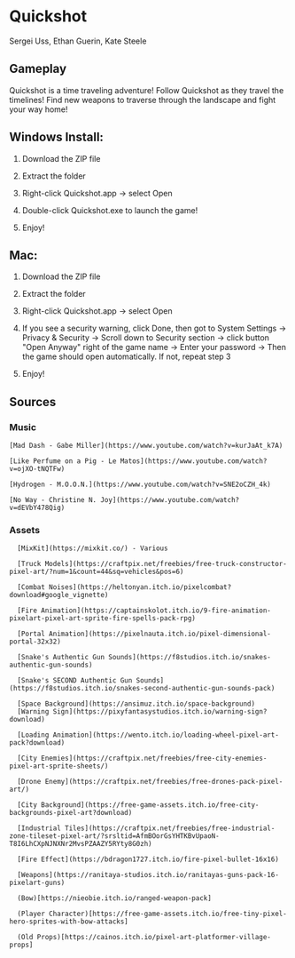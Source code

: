 # Quickshot  
  
Sergei Uss, Ethan Guerin, Kate Steele 

## Gameplay  
  
Quickshot is a time traveling adventure! Follow Quickshot as they travel the timelines! Find new weapons to traverse through the landscape and fight your way home!


## Windows Install:
1. Download the ZIP file

2. Extract the folder

3. Right-click Quickshot.app -> select Open

4. Double-click Quickshot.exe to launch the game!

5. Enjoy!


## Mac:
1. Download the ZIP file

2. Extract the folder

3. Right-click Quickshot.app -> select Open

4. If you see a security warning, click Done, then got to System Settings -> Privacy & Security -> Scroll down to Security section -> click button "Open Anyway" right of the game name -> Enter your password -> Then the game should open automatically. If not, repeat step 3

5. Enjoy!  
  
## Sources  
  
  ### Music  
    
    [Mad Dash - Gabe Miller](https://www.youtube.com/watch?v=kurJaAt_k7A)  

    [Like Perfume on a Pig - Le Matos](https://www.youtube.com/watch?v=ojXO-tNQTFw)  

    [Hydrogen - M.O.O.N.](https://www.youtube.com/watch?v=SNE2oCZH_4k)  

    [No Way - Christine N. Joy](https://www.youtube.com/watch?v=dEVbY478Qig)  

      
  ### Assets 
    
      [MixKit](https://mixkit.co/) - Various  

      [Truck Models](https://craftpix.net/freebies/free-truck-constructor-pixel-art/?num=1&count=44&sq=vehicles&pos=6)  

      [Combat Noises](https://heltonyan.itch.io/pixelcombat?download#google_vignette)  

      [Fire Animation](https://captainskolot.itch.io/9-fire-animation-pixelart-pixel-art-sprite-fire-spells-pack-rpg)  

      [Portal Animation](https://pixelnauta.itch.io/pixel-dimensional-portal-32x32)  

      [Snake's Authentic Gun Sounds](https://f8studios.itch.io/snakes-authentic-gun-sounds)  

      [Snake's SECOND Authentic Gun Sounds](https://f8studios.itch.io/snakes-second-authentic-gun-sounds-pack)  

      [Space Background](https://ansimuz.itch.io/space-background)
      [Warning Sign](https://pixyfantasystudios.itch.io/warning-sign?download)  

      [Loading Animation](https://wento.itch.io/loading-wheel-pixel-art-pack?download)  

      [City Enemies](https://craftpix.net/freebies/free-city-enemies-pixel-art-sprite-sheets/)  

      [Drone Enemy](https://craftpix.net/freebies/free-drones-pack-pixel-art/)  

      [City Background](https://free-game-assets.itch.io/free-city-backgrounds-pixel-art?download)  

      [Industrial Tiles](https://craftpix.net/freebies/free-industrial-zone-tileset-pixel-art/?srsltid=AfmBOorGsYHTKBvUpaoN-T8I6LhCXpNJNXNr2MvsPZAAZY5RYty8G0zh)  

      [Fire Effect](https://bdragon1727.itch.io/fire-pixel-bullet-16x16)  

      [Weapons](https://ranitaya-studios.itch.io/ranitayas-guns-pack-16-pixelart-guns)  

      (Bow)[https://nieobie.itch.io/ranged-weapon-pack]  

      (Player Character)[https://free-game-assets.itch.io/free-tiny-pixel-hero-sprites-with-bow-attacks]  

      (Old Props)[https://cainos.itch.io/pixel-art-platformer-village-props]  


